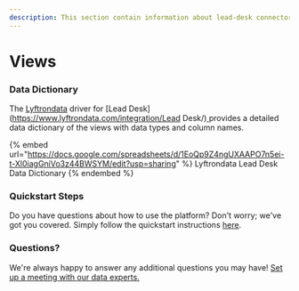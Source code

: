 ```yaml
---
description: This section contain information about lead-desk connector views information
---
```


# Views

### Data Dictionary

The [Lyftrondata](https://www.lyftrondata.com/) driver for [Lead Desk](https://www.lyftrondata.com/integration/Lead Desk/)[ ](https://www.lyftrondata.com/integration/lead-desk/)provides a detailed data dictionary of the views with data types and column names.

{% embed url="https://docs.google.com/spreadsheets/d/1EoQp9Z4ngUXAAPO7n5ei-t-Xl0iagGniVo3z44BWSYM/edit?usp=sharing" %}
Lyftrondata Lead Desk Data Dictionary
{% endembed %}

### Quickstart Steps

Do you have questions about how to use the platform? Don't worry; we've got you covered. Simply follow the quickstart instructions [here](../../../../quickstart-steps.md).

### Questions? <a href="#questions" id="questions"></a>

We're always happy to answer any additional questions you may have! [Set up a meeting with our data experts.](https://www.lyftrondata.com/book-a-meeting/)



